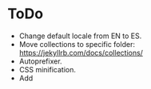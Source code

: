 # ToDo

* Change default locale from EN to ES.
* Move collections to specific folder: https://jekyllrb.com/docs/collections/
* Autoprefixer.
* CSS minification.
* Add <title> attr. to `.svg` files.
